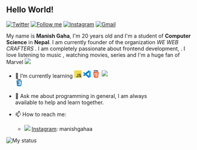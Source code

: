 ## Hello World!

[![Twitter](https://img.shields.io/badge/-Twitter-blue?style=flat&logo=twitter&logoColor=white)](https://www.twitter.com/manishgahaha)
[<img src="https://img.shields.io/github/followers/ManishGahaa?label=follow&style=social" height="22" title="Follow me" />](https://github.com/ManishGaha) 
[![Instagram](https://img.shields.io/badge/-Instagram-c13584?style=flat&labelColor=c13584&logo=instagram&logoColor=white)](https://www.instagram.com/ManishGaha)
[![Gmail](https://img.shields.io/badge/-Gmail-c14438?style=flat&logo=Gmail&logoColor=white)](mailto:manishgaha46@gmail.com)


My name is **Manish Gaha**, I'm 20 years old and I'm a student of **Computer Science**  in **Nepal**.
I am currently founder of the organization *WE WEB CRAFTERS* . I am completely passionate about frontend development, . I love listening to music , watching movies, series and I'm a huge fan of Marvel <img height ="20" src= "https://camo.githubusercontent.com/6ba7b982e69849c28d40e15131d5557cd65455a6/68747470733a2f2f6d656469612e67697068792e636f6d2f6d656469612f4c6e516a7057614f4e386e68723231764e572f67697068792e676966" />

<img align= "right" width= "250" src= "https://pa1.narvii.com/6580/8098c6e9207376889eeb0532d9f5a0723c4d73f5_hq.gif"/>


- 🌱 I’m currently learning <img height="20" src="https://raw.githubusercontent.com/github/explore/80688e429a7d4ef2fca1e82350fe8e3517d3494d/topics/javascript/javascript.png"></code>
<code><img height="20" src="https://raw.githubusercontent.com/github/explore/80688e429a7d4ef2fca1e82350fe8e3517d3494d/topics/visual-studio-code/visual-studio-code.png"></code>
<code><img height="20" src="https://raw.githubusercontent.com/github/explore/80688e429a7d4ef2fca1e82350fe8e3517d3494d/topics/html/html.png"></code>
<code><img height="20" src="https://raw.githubusercontent.com/github/explore/80688e429a7d4ef2fca1e82350fe8e3517d3494d/topics/css/css.png"></code>

- 💬 Ask me about programming in general, I am always <br> available to help and learn together.

- 📫 How to reach me: 
   - <a><img height="25" src="https://img.shields.io/badge/-Instagram-c13584?style=flat&labelColor=c13584&logo=instagram&logoColor=white"> [Instagram](https://instagram.com/): manishgahaa </a>

<img title="My status" heigth="320" width="420" src="https://github-readme-stats.vercel.app/api?username=ManishGaha&hide=issues&count_private=true&icon_color=871486&title_color=000000&bg_color=ffffff&show_icons=true)"/>
